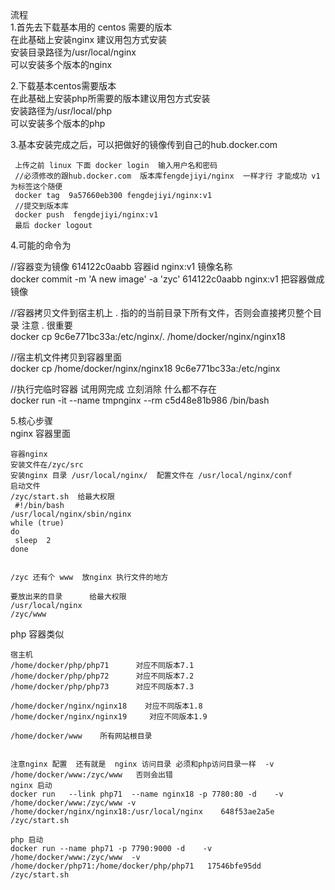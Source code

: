流程  
1.首先去下载基本用的 centos 需要的版本  
  在此基础上安装nginx 建议用包方式安装   
  安装目录路径为/usr/local/nginx  
  可以安装多个版本的nginx  

2.下载基本centos需要版本  
  在此基础上安装php所需要的版本建议用包方式安装  
  安装路径为/usr/local/php  
  可以安装多个版本的php  

3.基本安装完成之后，可以把做好的镜像传到自己的hub.docker.com 
  
	 上传之前 linux 下面 docker login  输入用户名和密码  
	 //必须修改的跟hub.docker.com  版本库fengdejiyi/nginx  一样才行 才能成功 v1 为标签这个随便  
	 docker tag  9a57660eb300 fengdejiyi/nginx:v1   
	 //提交到版本库  
	 docker push  fengdejiyi/nginx:v1     
	 最后 docker logout
  

4.可能的命令为  

//容器变为镜像  614122c0aabb 容器id  nginx:v1 镜像名称  
docker commit -m 'A new image' -a 'zyc' 614122c0aabb nginx:v1   把容器做成镜像
     
 //容器拷贝文件到宿主机上 . 指的的当前目录下所有文件，否则会直接拷贝整个目录 注意 . 很重要  
 docker cp 9c6e771bc33a:/etc/nginx/. /home/docker/nginx/nginx18    

 //宿主机文件拷贝到容器里面  
 docker cp  /home/docker/nginx/nginx18    9c6e771bc33a:/etc/nginx  

//执行完临时容器 试用网完成 立刻消除 什么都不存在  
docker run  -it  --name  tmpnginx --rm c5d48e81b986  /bin/bash    


5.核心步骤  
 nginx 容器里面  

	容器nginx   
	安装文件在/zyc/src   
	安装nginx 目录 /usr/local/nginx/  配置文件在 /usr/local/nginx/conf  
	启动文件  
	/zyc/start.sh  给最大权限  
	 #!/bin/bash  
	/usr/local/nginx/sbin/nginx  
	while (true)  
	do
	 sleep  2
	done
	
	
	/zyc 还有个 www  放nginx 执行文件的地方 
	
	要放出来的目录      给最大权限
	/usr/local/nginx  
	/zyc/www


php 容器类似

	宿主机  
	/home/docker/php/php71      对应不同版本7.1   
	/home/docker/php/php72      对应不同版本7.2  
	/home/docker/php/php73      对应不同版本7.3  
	
	/home/docker/nginx/nginx18    对应不同版本1.8  
	/home/docker/nginx/nginx19     对应不同版本1.9  
	
	/home/docker/www    所有网站根目录
	
	
	注意nginx 配置  还有就是  nginx 访问目录 必须和php访问目录一样  -v /home/docker/www:/zyc/www   否则会出错   
	nginx 启动  
	docker run   --link php71  --name nginx18 -p 7780:80 -d    -v /home/docker/www:/zyc/www -v /home/docker/nginx/nginx18:/usr/local/nginx    648f53ae2a5e   /zyc/start.sh
	
	php 启动  
	docker run --name php71 -p 7790:9000 -d    -v /home/docker/www:/zyc/www  -v  /home/docker/php71:/home/docker/php/php71   17546bfe95dd   /zyc/start.sh  